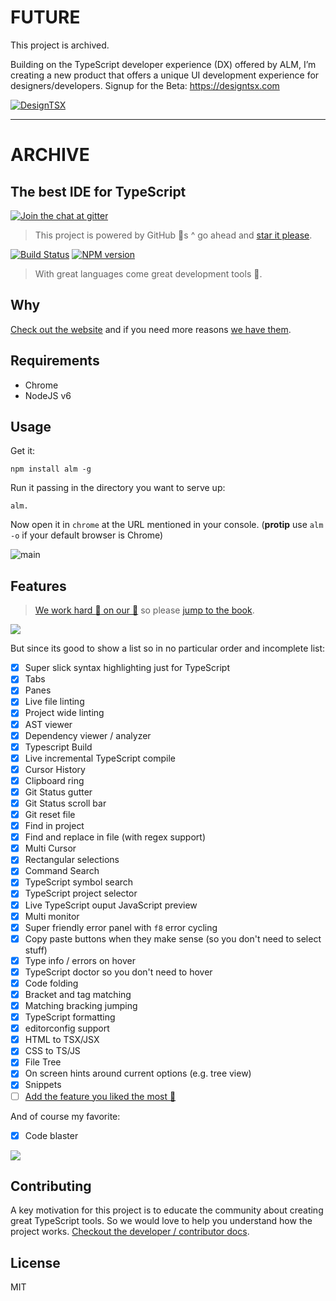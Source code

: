 # FUTURE
This project is archived. 

Building on the TypeScript developer experience (DX) offered by ALM, I’m creating a new product that offers a unique UI development experience for designers/developers. Signup for the Beta: https://designtsx.com

[![DesignTSX](https://raw.githubusercontent.com/basarat/typescript-book/master/images/designtsx-banner.png)](https://designtsx.com)

----

# ARCHIVE

## The best IDE for TypeScript

[![Join the chat at  gitter][gitter-image]][gitter-url]

> This project is powered by GitHub 🌟s ^ go ahead and [star it please](https://github.com/alm-tools/alm/stargazers).

[![Build Status][travis-image]][travis-url]
[![NPM version][npm-image]][npm-url]

> With great languages come great development tools 🌹.

## Why

[Check out the website](https://alm-tools.github.io/) and if you need more reasons [we have them](https://alm-tools.gitbooks.io/alm/content/contributing/why.html).

## Requirements

* Chrome
* NodeJS v6

## Usage

Get it:
```
npm install alm -g
```

Run it passing in the directory you want to serve up:
```
alm.
```

Now open it in `chrome` at the URL mentioned in your console. (**protip** use `alm -o` if your default browser is Chrome)

![main](https://raw.githubusercontent.com/alm-tools/alm-tools.github.io/master/screens/main.png)

## Features

> [We work hard :construction_worker: on our :memo:][docs] so please [jump to the book][docs].

[![][cover]][docs]

But since its good to show a list so in no particular order and incomplete list:

* [x] Super slick syntax highlighting just for TypeScript
* [x] Tabs
* [x] Panes
* [x] Live file linting
* [x] Project wide linting
* [x] AST viewer
* [x] Dependency viewer / analyzer
* [x] Typescript Build
* [x] Live incremental TypeScript compile
* [x] Cursor History
* [x] Clipboard ring
* [x] Git Status gutter
* [x] Git Status scroll bar
* [x] Git reset file
* [x] Find in project
* [x] Find and replace in file (with regex support)
* [x] Multi Cursor
* [x] Rectangular selections
* [x] Command Search
* [x] TypeScript symbol search
* [x] TypeScript project selector
* [x] Live TypeScript ouput JavaScript preview
* [x] Multi monitor
* [x] Super friendly error panel with `f8` error cycling
* [x] Copy paste buttons when they make sense (so you don't need to select stuff)
* [x] Type info / errors on hover
* [x] TypeScript doctor so you don't need to hover
* [x] Code folding
* [x] Bracket and tag matching
* [x] Matching bracking jumping
* [x] TypeScript formatting
* [x] editorconfig support
* [x] HTML to TSX/JSX
* [x] CSS to TS/JS
* [x] File Tree
* [x] On screen hints around current options (e.g. tree view)
* [x] Snippets
* [ ] [Add the feature you liked the most 🌹](https://github.com/alm-tools/alm/pulls)

And of course my favorite:

* [x] Code blaster

![](https://raw.githubusercontent.com/alm-tools/alm-tools.github.io/master/screens/blaster.gif)

## Contributing
A key motivation for this project is to educate the community about creating great TypeScript tools. So we would love to help you understand how the project works. [Checkout the developer / contributor docs][contributing].

## License

MIT

[docs]: https://alm-tools.gitbooks.io/alm/content/
[contributing]: https://alm-tools.gitbooks.io/alm/content/contributing/
[cover]: https://raw.githubusercontent.com/alm-tools/alm-tools.github.io/master/screens/cover_small.png
[npm-image]: https://img.shields.io/npm/v/alm.svg?style=flat
[npm-url]: https://npmjs.org/package/alm
[travis-image]: https://travis-ci.org/alm-tools/alm.svg?branch=master
[travis-url]:https://travis-ci.org/alm-tools/alm
[gitter-image]: https://badges.gitter.im/Join%20Chat.svg
[gitter-url]: https://gitter.im/alm-tools/alm?utm_source=badge&utm_medium=badge&utm_campaign=pr-badge&utm_content=badge
